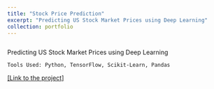 ```yaml
---
title: "Stock Price Prediction"
excerpt: "Predicting US Stock Market Prices using Deep Learning"
collection: portfolio
---
```


<img src="{{ site.url }}{{ site.baseurl }}/images/stocks.png" alt="">

Predicting US Stock Market Prices using Deep Learning

`Tools Used: Python, TensorFlow, Scikit-Learn, Pandas`

<a href="" target="_blank">[Link to the project]</a>